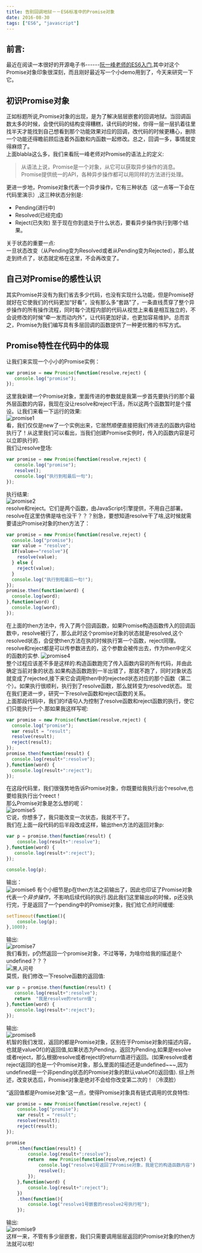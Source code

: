 ```yaml
---
title: 告别回调地狱－－ES6标准中的Promise对象
date: 2016-08-30
tags: ["ES6", "javascript"]
---
```


## 前言:    
最近在阅读一本很好的开源电子书------[阮一峰老师的ES6入门](http://es6.ruanyifeng.com/#docs/promise#Promise-all),其中对这个Promise对象印象很深刻，而且刚好最近写一个小demo用到了，今天来研究一下它。  
<!-- more --> 

## 初识Promise对象
正如标题所说,Promise对象的出现，是为了解决层层嵌套的回调地狱。当回调函数太多的时候，会使代码的结构变得糟糕，读代码的时候，你得一层一层扒着往里找半天才能找到自己想看到那个功能效果对应的回调，改代码的时候更糟心，删除一个功能还得瞻前顾后连着外函数和内函数一起修改。总之，回调一多，事情就变得麻烦了。    
上面blabla这么多，我们来看阮一峰老师对Promise的语法上的定义:    
>从语法上说，Promise是一个对象，从它可以获取异步操作的消息。Promise提供统一的API，各种异步操作都可以用同样的方法进行处理。

更进一步地，Promise对象代表一个异步操作，它有三种状态（这一点等一下会在代码里演示）,这三种状态分别是:     
- Pending(进行中)
- Resolved(已经完成)
- Reject(已失败)
至于现在你到底处于什么状态，要看异步操作执行到哪个结果。

关于状态的重要一点:    
一旦状态改变（从Pending变为Resolved或者从Pending变为Rejected），那么就走到终点了，状态就定格在这里，不会再改变了。

## 自己对Promise的感性认识
其实Promise并没有为我们省去多少代码，也没有实现什么功能，但是Promise好就好在它使我们的代码更加“好看”，没有那么多“套路”了，一条直线贯穿了整个异步操作的所有操作流程，同时每个流程内部的代码从视觉上来看是相互独立的，不会说修改的时候“牵一发而动内外”，让代码更加好读，也更加容易维护。总而言之，Promise为我们编写具有多层回调的函数提供了一种更优雅的书写方式。

## Promise特性在代码中的体现
让我们来实现一个小小的Promise实例：    
```js
var promise = new Promise(function(resolve,reject) {
   console.log("promise");
});
```
这里我新建一个Promise对象，里面传进的参数就是我第一步首先要执行的那个最外层函数的内容，我现在没让resolve和reject干活，所以这两个函数暂时是个摆设。让我们来看一下运行的效果:    
![promise1](http://7xl4oh.com1.z0.glb.clouddn.com/promise1.png)    
看，我们仅仅是new了一个实例出来，它居然顺便直接把我们传进去的函数内容给执行了！从这里我们可以看出，当我们创建Promise实例时，传入的函数内容是可以立即执行的.     
我们让resolve登场:    
```js
var promise = new Promise(function(resolve,reject) {
   console.log("promise");
   resolve();
   console.log("执行到啦最后一句");
});
```
执行结果:    
![promise2](http://7xl4oh.com1.z0.glb.clouddn.com/promise2.png)    
resolve和reject。它们是两个函数，由JavaScript引擎提供，不用自己部署。resolve在这里仿佛是啥也没干？？？别急，要想知道resolve干了啥,这时候就需要请出Promise对象的then方法了：    
```js
var promise = new Promise(function(resolve,reject) {
  console.log("promise");
  var value = "resolve";
  if(value=="resolve"){
    resolve(value);
  } else {
    reject(value);
  }
  console.log("执行到啦最后一句!");
});
promise.then(function(word) {
  console.log(word);
},function(word) {
  console.log(word);
});
```
在上面的then方法中，传入了两个回调函数，如果Promise构造函数传入的回调函数中，resolve被行了，那么此时这个promise对象的状态就是resolved,这个resolved状态，会促使then方法在执的时候执行第一个函数，reject同理。resolve和reject都是可以传参数进去的，这个参数会被传出去，作为then中定义的函数的实参.
![promise4](http://7xl4oh.com1.z0.glb.clouddn.com/promise4.png)    
整个过程应该差不多是这样的:构造函数跑完了传入函数内容的所有代码，并由此确定当前对象的状态.如果构造函数跑到一半出错了，那就不跑了，同时对象状态就变成了rejected,接下来它会调用then中的rejected状态对应的那个函数（第二个）。如果执行很顺利，执行到了resolve函数，那么就转变为resolved状态。
现在我们更进一步，研究一下resolve函数和reject函数的关系。     
上面那段代码中，我们的if语句人为控制了resolve函数和reject函数的执行，使它们只能执行一个.那如果我这样写呢:    
```js
var promise = new Promise(function(resolve,reject) {
  console.log("promise");
  var result = "result";
  resolve(result);
  reject(result);
});
promise.then(function(result) {
  console.log(result+":resolve");
},function(word) {
  console.log(result+":reject");
});
```
在这段代码里，我们很强势地告诉Promise对象，你既要给我执行出个resolve,也要给我执行出个reect！    
那么Promise对象是怎么想的呢：    
![promise5](http://7xl4oh.com1.z0.glb.clouddn.com/promise5.png)    
它说，你想多了，我只能改变一次状态，我就不干了。    
我们在上面一段代码的后半段改成这样，输出then方法的返回对象p:     
```js
var p = promise.then(function(result) {
    console.log(result+":resolve");
},function(word) {
   console.log(result+":reject");
});

console.log(p);
```
输出：    
![promise6](http://7xl4oh.com1.z0.glb.clouddn.com/promise6.png)
有个小细节是p在then方法之前输出了，因此也印证了Promise对象代表一个*异步操作*，不影响后续代码的执行.因此我们这里输出p的时候，p还没执行完，于是返回了一个pending中的Promise对象，我们给它点时间缓缓:    
```js
setTimeout(function(){
    console.log(p);
},1000);
```
输出:    
![promise7](http://7xl4oh.com1.z0.glb.clouddn.com/promise7.png)    
我们看到，p仍然返回一个promise对象，不过等等，为啥你给我的描述是个undefined？？？  
![黑人问号](http://7xl4oh.com1.z0.glb.clouddn.com/bq.jpg)    
莫慌，我们修改一下resolve函数的返回值:    
```js
var p = promise.then(function(result) {
   console.log(result+":resolve");
   return  "我是resolve的return值";
},function(word) {
   console.log(result+":reject");
});
```
输出:    
![promise8](http://7xl4oh.com1.z0.glb.clouddn.com/promise8.png)    
机智的我们发现，返回的都是Promise对象，区别在于Promise对象的描述内容，也就是valueOf()的返回值,如果状态为Pending，返回为Pending,如果是resolve或者reject，那么根据resolve或者reject的return值进行返回。(如果resolve或者reject返回的也是一个Promise对象，那么里面的描述还是undefined~~~,因为undefined是一个非pending状态的Promise对象的默认valueOf()返回值).
综上所述，改变状态后，Promise对象是绝对不会给你改变第二次的！（冷漠脸）    

“返回值都是Promise对象“这一点，使得Promise对象具有链式调用的优良特性:  
```js
var promise = new Promise(function(resolve,reject) {
    console.log("promise");
    var result = "result";
    resolve(result);
    reject(result);
});

promise
    .then(function(result) {
        console.log(result+":resolve");
        return  new Promise(function(resolve,reject) {
            console.log("resolve1号返回了Promise对象，我是它的构造函数内容");
            resolve();
        });
    },function(word) {
        console.log(result+":reject");
    })
    .then(function(){
        console.log("resolve1号嵌套的resolve2号执行啦");
    });
```
输出:  
![promise9](http://7xl4oh.com1.z0.glb.clouddn.com/promise9.png)    
这样一来，不管有多少层嵌套，我们只需要调用层层返回的Promise对象的then方法就可以啦!    










